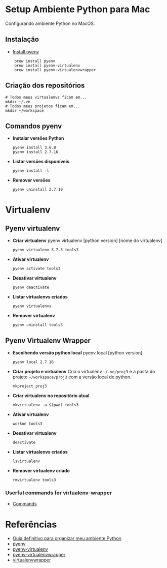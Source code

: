 # Setup Ambiente Python para Mac

Configurando ambiente Python no MacOS.



## Instalação
- [Install pyenv](https://www.mediaglasses.blog/2021/10/30/managing-python-on-macos-monterey/)
```
    brew install pyenv
    brew install pyenv-virtualenv
    brew install pyenv-virtualenvwrapper
```
## Criação dos repositórios

    # Todos meus virtualenvs ficam em...
    mkdir ~/.ve
    # Todos meus projetos ficam em...
    mkdir ~/workspace

## Comandos pyenv
* **Instalar versões Python**

    ```
    pyenv install 3.6.8
    pyenv install 2.7.16
    ```

* **Listar versões disponíveis**

    ```
    pyenv install -l
    ```

* **Remover versões**

    ```
    pyenv uninstall 2.7.10
    ```

# Virtualenv
## Pyenv virtualenv

* **Criar virtualenv**
pyenv virtualenv [python version] [nome do virtualenv]

    ```
    pyenv virtualenv 3.7.3 tools3
    ```

* **Ativar virtualenv**
	```
	pyenv activate tools3
	```

* **Desativar virtualenv**
	```
	pyenv deactivate
	```

* **Listar virtualenvs criados**
    ```
    pyenv virtualenvs
    ```

* **Remover virtualenv**
   ```
  pyenv uninstall tools3
  ```

## Pyenv Virtualenv Wrapper
* **Escolhendo versão python local**
pyenv local [python version]

	```
	pyenv local 2.7.16
	```

* **Criar projeto e virtualenv**
Cria o virtualenv `~/.ve/proj3` e a pasta do projeto `~/workspace/proj3` com a versão local de python.

	```
	mkproject proj3
	```

* **Criar virtualenv no repositório atual**
	```
	mkvirtualenv -a $(pwd) tools3
	```

* **Ativar virtualenv**
	```
	workon tools3
	```

* **Desativar virtualenv**
	```
	deactivate
	```

* **Listar virtualenvs criados**
	```
	lsvirtualenv
	```

* **Remover virtualenv criado**
	```
	rmvirtualenv tools3
	```

### Userful commands for virtualenv-wrapper
- [Commands](https://virtualenvwrapper.readthedocs.io/en/latest/command_ref.html)
# Referências
* [Guia definitivo para organizar meu ambiente Python](https://medium.com/welcome-to-the-django/guia-definitivo-para-organizar-meu-ambiente-python-a16e2479b753)
* [pyenv](https://github.com/pyenv/pyenv)
* [pyenv-virtualenv](https://github.com/pyenv/pyenv-virtualenv)
* [pyenv-virtualenvwrapper](https://github.com/pyenv/pyenv-virtualenvwrapper)
* [virtualenvwrapper](https://virtualenvwrapper.readthedocs.io/en/latest/command_ref.html)
